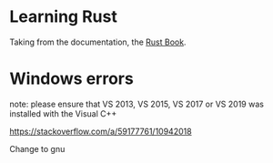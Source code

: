 # Learning Rust

Taking from the documentation, the [Rust Book](https://doc.rust-lang.org/book/).

# Windows errors

note: please ensure that VS 2013, VS 2015, VS 2017 or VS 2019 was installed with the Visual C++

https://stackoverflow.com/a/59177761/10942018

Change to gnu

